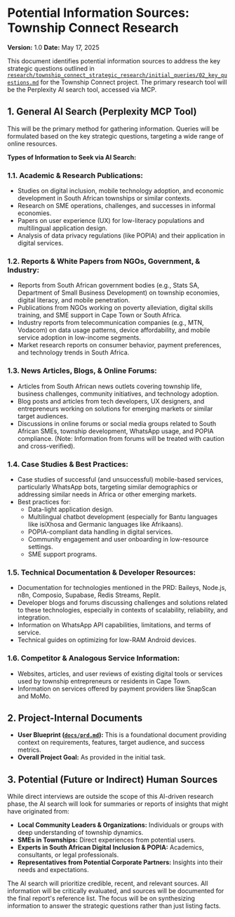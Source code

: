 # Potential Information Sources: Township Connect Research

**Version:** 1.0
**Date:** May 17, 2025

This document identifies potential information sources to address the key strategic questions outlined in [`research/township_connect_strategic_research/initial_queries/02_key_questions.md`](research/township_connect_strategic_research/initial_queries/02_key_questions.md:1) for the Township Connect project. The primary research tool will be the Perplexity AI search tool, accessed via MCP.

## 1. General AI Search (Perplexity MCP Tool)

This will be the primary method for gathering information. Queries will be formulated based on the key strategic questions, targeting a wide range of online resources.

**Types of Information to Seek via AI Search:**

### 1.1. Academic & Research Publications:
*   Studies on digital inclusion, mobile technology adoption, and economic development in South African townships or similar contexts.
*   Research on SME operations, challenges, and successes in informal economies.
*   Papers on user experience (UX) for low-literacy populations and multilingual application design.
*   Analysis of data privacy regulations (like POPIA) and their application in digital services.

### 1.2. Reports & White Papers from NGOs, Government, & Industry:
*   Reports from South African government bodies (e.g., Stats SA, Department of Small Business Development) on township economies, digital literacy, and mobile penetration.
*   Publications from NGOs working on poverty alleviation, digital skills training, and SME support in Cape Town or South Africa.
*   Industry reports from telecommunication companies (e.g., MTN, Vodacom) on data usage patterns, device affordability, and mobile service adoption in low-income segments.
*   Market research reports on consumer behavior, payment preferences, and technology trends in South Africa.

### 1.3. News Articles, Blogs, & Online Forums:
*   Articles from South African news outlets covering township life, business challenges, community initiatives, and technology adoption.
*   Blog posts and articles from tech developers, UX designers, and entrepreneurs working on solutions for emerging markets or similar target audiences.
*   Discussions in online forums or social media groups related to South African SMEs, township development, WhatsApp usage, and POPIA compliance. (Note: Information from forums will be treated with caution and cross-verified).

### 1.4. Case Studies & Best Practices:
*   Case studies of successful (and unsuccessful) mobile-based services, particularly WhatsApp bots, targeting similar demographics or addressing similar needs in Africa or other emerging markets.
*   Best practices for:
    *   Data-light application design.
    *   Multilingual chatbot development (especially for Bantu languages like isiXhosa and Germanic languages like Afrikaans).
    *   POPIA-compliant data handling in digital services.
    *   Community engagement and user onboarding in low-resource settings.
    *   SME support programs.

### 1.5. Technical Documentation & Developer Resources:
*   Documentation for technologies mentioned in the PRD: Baileys, Node.js, n8n, Composio, Supabase, Redis Streams, Replit.
*   Developer blogs and forums discussing challenges and solutions related to these technologies, especially in contexts of scalability, reliability, and integration.
*   Information on WhatsApp API capabilities, limitations, and terms of service.
*   Technical guides on optimizing for low-RAM Android devices.

### 1.6. Competitor & Analogous Service Information:
*   Websites, articles, and user reviews of existing digital tools or services used by township entrepreneurs or residents in Cape Town.
*   Information on services offered by payment providers like SnapScan and MoMo.

## 2. Project-Internal Documents

*   **User Blueprint ([`docs/prd.md`](docs/prd.md)):** This is a foundational document providing context on requirements, features, target audience, and success metrics.
*   **Overall Project Goal:** As provided in the initial task.

## 3. Potential (Future or Indirect) Human Sources

While direct interviews are outside the scope of this AI-driven research phase, the AI search will look for summaries or reports of insights that might have originated from:

*   **Local Community Leaders & Organizations:** Individuals or groups with deep understanding of township dynamics.
*   **SMEs in Townships:** Direct experiences from potential users.
*   **Experts in South African Digital Inclusion & POPIA:** Academics, consultants, or legal professionals.
*   **Representatives from Potential Corporate Partners:** Insights into their needs and expectations.

The AI search will prioritize credible, recent, and relevant sources. All information will be critically evaluated, and sources will be documented for the final report's reference list. The focus will be on synthesizing information to answer the strategic questions rather than just listing facts.